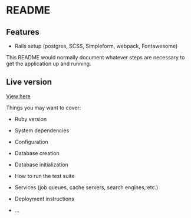 # README

## Features
* Rails setup (postgres, SCSS, Simpleform, webpack, Fontawesome)

This README would normally document whatever steps are necessary to get the
application up and running.


## Live version
[View here](https://git.heroku.com/cocktails-kangaroo.git)

Things you may want to cover:

* Ruby version

* System dependencies

* Configuration

* Database creation

* Database initialization

* How to run the test suite

* Services (job queues, cache servers, search engines, etc.)

* Deployment instructions

* ...
